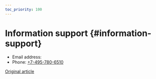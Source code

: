 ```yaml
---
toc_priority: 100
---
```


# Information support {#information-support}

- Email address: <a class="feedback-email"></a>
- Phone: <a href="tel:+74957806510">+7-495-780-6510</a>

[Original article](https://clickhouse.tech/docs/en/introduction/info/) <!--hide-->